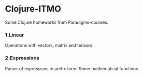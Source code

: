 # Clojure-ITMO
Some Clojure homeworks from Paradigms-courses.

### 1.Linear
Operations with vectors, matrix and tensors
### 2.Expressions
Parser of expressions in prefix form. Some mathematical functions
